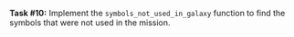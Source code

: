 **Task #10:** Implement the `symbols_not_used_in_galaxy` function to find the symbols that were not used in the mission.
